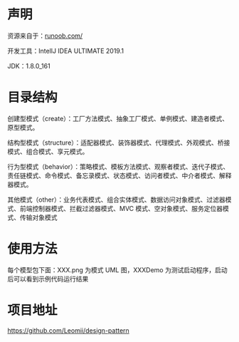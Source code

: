 # 声明

资源来自于：[runoob.com/](http://www.runoob.com/design-pattern/design-pattern-tutorial.html)

开发工具：IntellJ IDEA ULTIMATE 2019.1

JDK：1.8.0_161

# 目录结构

创建型模式（create）：工厂方法模式、抽象工厂模式、单例模式、建造者模式、原型模式。

结构型模式（structure）：适配器模式、装饰器模式、代理模式、外观模式、桥接模式、组合模式、享元模式。

行为型模式（behavior）：策略模式、模板方法模式、观察者模式、迭代子模式、责任链模式、命令模式、备忘录模式、状态模式、访问者模式、中介者模式、解释器模式。

其他模式（other）：业务代表模式、组合实体模式、数据访问对象模式、过滤器模式、前端控制器模式、拦截过滤器模式、MVC 模式、空对象模式、服务定位器模式、传输对象模式

# 使用方法

每个模型包下面：XXX.png 为模式 UML 图，XXXDemo 为测试启动程序，启动后可以看到示例代码运行结果

# 项目地址
https://github.com/Leomii/design-pattern